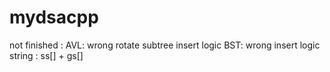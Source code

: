 # mydsacpp
 not finished :
 AVL: wrong rotate subtree insert logic
 BST: wrong insert logic
 string : ss[] + gs[]
 
